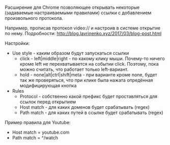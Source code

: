 Расширение для Chrome позволяющее открывать некоторые (задаваемые настраиваемыми правилами) ссылки с добавлением произвольного протокола.

Например, прописав протокол video:// и настроив в системе открытие по нему. Подробности:
<http://blog.lavrinenko.xyz/2017/03/blog-post.html>

Настройки:
* Use style - каким образом будут запускаться ссылки
    * click - left|middle|right - по какому клику мыши. Почему-то ничего кроме left не перехватывается на событии click. Поэтому, пока можно считать, что работает только left-вариант.
    * hold - none|alt|ctrl|shift|meta - при варианте кроме none, будет так же проверяться, что при клике была нажата опредённая модифицирующая кнопка
* Rules
    * Protocol - собственно какой префикс будет проставляться для ссылок перед открытием
    * Host match - для каких доменов будет срабатывать (regex)
    * Path match - для каких путей в ссылке будет срабатывать (regex)

Пример правила для Youtube:
* Host match = youtube.com
* Path match = ^/watch